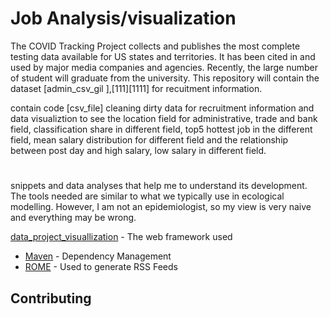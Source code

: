 # Job Analysis/visualization

The COVID Tracking Project collects and publishes the most complete testing data available for US states and territories. It has been cited in and used by major media companies and agencies.
Recently, the large number of student will graduate from the university. This repository will contain the dataset [admin_csv_gil  ],[111][1111] for recuitment information.

contain code [csv_file]
cleaning dirty data for recruitment information and data visualiztion to see the location field for administrative, trade and bank field, classification share in different field, top5 hottest job in the different field, mean salary distribution for different field and the relationship between post day and high salary, low salary in different field.

# 


snippets and data analyses that help me to understand its development. The tools needed are similar to what we typically use in ecological modelling. However, I am not an epidemiologist, so my view is very naive and everything may be wrong.





[data_project_visuallization](https://github.com/Flora1234567/project/blob/project/project/datavisualisation_20210412/project_plot2.ipynb) - The web framework used
* [Maven](https://maven.apache.org/) - Dependency Management
* [ROME](https://rometools.github.io/rome/) - Used to generate RSS Feeds

## Contributing
